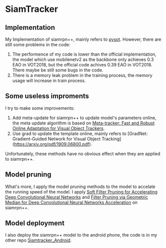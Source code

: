 # SiamTracker
## Implementation 
My Implementation  of siamrpn++, mainly refers to [pysot](https://github.com/STVIR/pysot). However, there are still some problems in the code:
1. The performence of my code is lower than the official implementation, the model which use mobilenetv2 as the backbone only achieves 0.3 EAO in VOT2018, but the official code achives 0.39 EAO in VOT2018. There maybe be still some bugs in the code.
2. There is a memory leak problem in the training process, the memory usage will increase in train process.

## Some useless improments
I try to make some improvements:
1. Add meta-update for siamrpn++ to update model's parameters online, the meta update algorithm is based on [Meta-tracker: Fast and Robust Online Adaptation for Visual Object Trackers](https://arxiv.org/pdf/1801.03049.pdf).
2. Use grad to update the template online, mainly refers to [GradNet: Gradient-Guided Network for Visual Object Tracking] (https://arxiv.org/pdf/1909.06800.pdf).

Unfortunately, these methods have no obvious effect when they are applied to siamrpn++.

## Model pruning
What's more, I apply the model pruning methods to the model to accelate the running speed of the model. I apply [Soft Filter Pruning for Accelerating Deep Convolutional Neural Networks](http://arxiv.org/abs/1808.06866) and [Filter Pruning via Geometric Median for Deep Convolutional Neural Networks Acceleration](http://arxiv.org/abs/1811.00250) on siamrpn++.

## Model deployment
I also deploy the siamrpn++ model to the android phone, the code is in my other repo [Siamtracker_Android](https://github.com/adrift00/Siamtracker_Android).



